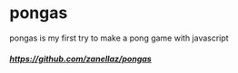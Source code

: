 # pongas

pongas is my first try to make a pong game with javascript 

##### https://github.com/zanellaz/pongas
